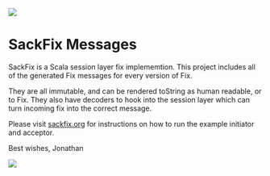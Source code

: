 <a href="http://www.sackfix.org/"><img src ="http://www.sackfix.org/assets/sf_logo.png" /></a>

# SackFix Messages

SackFix is a Scala session layer fix implememtion.   This project includes all of the generated Fix messages for every version of Fix.

They are all immutable, and can be rendered toString as human readable, or to Fix.  They also have decoders to hook into the session layer 
which can turn incoming fix into the correct message.

Please visit [sackfix.org](http://www.sackfix.org) for instructions on how to run the example initiator and acceptor.

Best wishes,
Jonathan

<a href="http://www.sackfix.org/"><img src ="http://www.sackfix.org/assets/sackfix.png" /></a>
